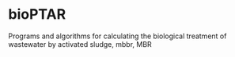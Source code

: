 # bioPTAR
Programs and algorithms for calculating the biological treatment of wastewater by activated sludge, mbbr, MBR 
